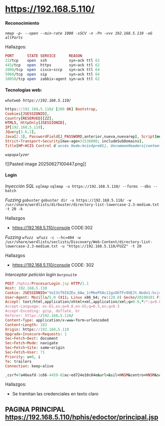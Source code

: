 # https://192.168.5.110/

#### Reconocimiento 
*`nmap -p- --open --min-rate 1000 -sSCV -n -Pn -vvv 192.168.5.110 -oG allPorts`*

Hallazgos:
```ruby
PORT      STATE SERVICE      REASON
22/tcp    open  ssh          syn-ack ttl 62
443/tcp   open  https        syn-ack ttl 62
2000/tcp  open  cisco-sccp   syn-ack ttl 64
5060/tcp  open  sip          syn-ack ttl 64
10050/tcp open  zabbix-agent syn-ack ttl 62
```

#### Tecnologías web:
*`whatweb https://192.168.5.110/`*

```ruby
https://192.168.5.110/ [200 OK] Bootstrap, 
Cookies[JSESSIONID], 
Country[RESERVED][ZZ], 
HTML5, HttpOnly[JSESSIONID], 
IP[192.168.5.110], 
JQuery[3.6.1], 
Java[2.3], PasswordField[J_PASSWORD,anterior,nueva,nuevarep], Script[module,text/javascript], 
Strict-Transport-Security[max-age=31536000; includeSubDomains], 
Title[HP-HCIS Control d`accés Node:hcis4pre01], UncommonHeaders[content-security-policy-report-only], X-Frame-Options[SAMEORIGIN], X-Powered-By[JSP/2.3], X-XSS-Protection[1; mode=block]

```

*`wapapalyzer`*

![[Pasted image 20250627100447.png]]

#### Login
*Inyección SQL `sqlmap`*
`sqlmap -u https://192.168.5.110/ --forms --dbs --batch`

*Fuzzing `gobuster`*
`gobuster dir -u https://192.168.5.110/ -w /usr/share/wordlists/dirbuster/directory-list-lowercase-2.3-medium.txt -t 20 -k`

Hallazgos
- https://192.168.5.110/console  CODE:302

*Fuzzing `wfuzz`*
` wfuzz -c --hc=404 -w /usr/share/wordlists/seclists/Discovery/Web-Content/directory-list-lowercase-2.3-medium.txt -u "https://192.168.5.110/FUZZ" -t 20`

Hallazgos
- https://192.168.5.110/console  CODE: 302

*Interceptar petición login `burpsuite`*
```ruby
POST /hphis/ProcesarLogin.jsp HTTP/1.1
Host: 192.168.5.110
Cookie: JSESSIONID="VoI3sT0I6ZEu_6Aw_1rMkePXAc11gsObTFv9UEJt.Nodo1:hcis"; login_USERNAME="OLn3tAXO8jb5juQYgxOx2huS7bPRZZZe3p+fW876lQGXyp5tlds6jA=="
User-Agent: Mozilla/5.0 (X11; Linux x86_64; rv:128.0) Gecko/20100101 Firefox/128.0
Accept: text/html,application/xhtml+xml,application/xml;q=0.9,*/*;q=0.8
Accept-Language: es-ES,es;q=0.8,en-US;q=0.5,en;q=0.3
Accept-Encoding: gzip, deflate, br
Referer: https://192.168.5.110/
Content-Type: application/x-www-form-urlencoded
Content-Length: 183
Origin: https://192.168.5.110
Upgrade-Insecure-Requests: 1
Sec-Fetch-Dest: document
Sec-Fetch-Mode: navigate
Sec-Fetch-Site: same-origin
Sec-Fetch-User: ?1
Priority: u=0, i
Te: trailers
Connection: keep-alive

_csrf=7a46eafd-1c66-4459-82ac-ed724e10c04e&url=&sil=HNSM&centro=HNSM&soloLogueo=N&timestamp=1751014109671&J_USERNAME=odelpozo&J_PASSWORD=SAAS000&Conexion=HNSM%7CHNSM&unidad=Sin+Unidad
```

Hallazgos:
- Se tramitan las credenciales en texto claro

## PAGINA PRINCIPAL https://192.168.5.110/hphis/edoctor/principal.jsp



